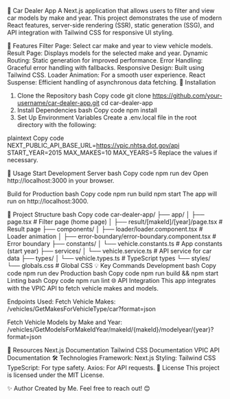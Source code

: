 🚗 Car Dealer App
A Next.js application that allows users to filter and view car models by make and year. This project demonstrates the use of modern React features, server-side rendering (SSR), static generation (SSG), and API integration with Tailwind CSS for responsive UI styling.

🌟 Features
Filter Page: Select car make and year to view vehicle models.
Result Page: Displays models for the selected make and year.
Dynamic Routing: Static generation for improved performance.
Error Handling: Graceful error handling with fallbacks.
Responsive Design: Built using Tailwind CSS.
Loader Animation: For a smooth user experience.
React Suspense: Efficient handling of asynchronous data fetching.
🚀 Installation

1. Clone the Repository
   bash
   Copy code
   git clone https://github.com/your-username/car-dealer-app.git
   cd car-dealer-app
2. Install Dependencies
   bash
   Copy code
   npm install
3. Set Up Environment Variables
   Create a .env.local file in the root directory with the following:

plaintext
Copy code
NEXT_PUBLIC_API_BASE_URL=https://vpic.nhtsa.dot.gov/api
START_YEAR=2015
MAX_MAKES=10
MAX_YEARS=5
Replace the values if necessary.

🔧 Usage
Start Development Server
bash
Copy code
npm run dev
Open http://localhost:3000 in your browser.

Build for Production
bash
Copy code
npm run build
npm start
The app will run on http://localhost:3000.

📂 Project Structure
bash
Copy code
car-dealer-app/
├── app/
│ ├── page.tsx # Filter page (home page)
│ ├── result/[makeId]/[year]/page.tsx # Result page
├── components/
│ ├── loader/loader.component.tsx # Loader animation
│ ├── error-boundary/error-boundary.component.tsx # Error boundary
├── constants/
│ └── vehicle.constants.ts # App constants (start year)
├── services/
│ └── vehicle.service.ts # API service for car data
├── types/
│ └── vehicle.types.ts # TypeScript types
└── styles/
└── globals.css # Global CSS
💡 Key Commands
Development
bash
Copy code
npm run dev
Production
bash
Copy code
npm run build && npm start
Linting
bash
Copy code
npm run lint
🌐 API Integration
This app integrates with the VPIC API to fetch vehicle makes and models.

Endpoints Used:
Fetch Vehicle Makes:
/vehicles/GetMakesForVehicleType/car?format=json

Fetch Vehicle Models by Make and Year:
/vehicles/GetModelsForMakeIdYear/makeId/{makeId}/modelyear/{year}?format=json

📖 Resources
Next.js Documentation
Tailwind CSS Documentation
VPIC API Documentation
🛠 Technologies
Framework: Next.js
Styling: Tailwind CSS
TypeScript: For type safety.
Axios: For API requests.
📝 License
This project is licensed under the MIT License.

✨ Author
Created by Me. Feel free to reach out! 😊
